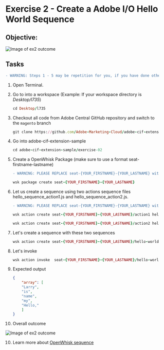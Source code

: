Exercise 2 - Create a Adobe I/O Hello World Sequence
===========

## Objective: 

![Image of ex2 outcome](../Resources/ex2.png)	

## Tasks

```diff
- WARNING: Steps 1 - 5 may be repetition for you, if you have done other exercises
```

1. Open Terminal.

2. Go to into a workspace (Example: If your workspace directory is *Desktop/l735*) 
	```ruby
	cd Desktop/l735
	```
3. Checkout all code from Adobe Central GitHub repository and switch to the `magento` branch
	```ruby
	git clone https://github.com/Adobe-Marketing-Cloud/adobe-cif-extension-sample.git 
	```
4. Go into adobe-cif-extension-sample
	```ruby
	cd adobe-cif-extension-sample/exercise-02
	```
5. Create a OpenWhisk Package (make sure to use a format seat-firstname-lastname)
	```diff
	- WARNING: PLEASE REPLACE seat-{YOUR_FIRSTNAME}-{YOUR_LASTNAME} with your FIRSTNAME and LASTNAME: Example: seat-john-doe -
	```
	
	```ruby
	wsk package create seat-{YOUR_FIRSTNAME}-{YOUR_LASTNAME}
	```
	
6. Let us create a sequence using two actions sequence files hello_sequence_action1.js and hello_sequence_action2.js.  		
	```diff
	- WARNING: PLEASE REPLACE seat-{YOUR_FIRSTNAME}-{YOUR_LASTNAME} with your FIRSTNAME and LASTNAME: Example: seat-john-doe -
	```
	
	```ruby
	wsk action create seat-{YOUR_FIRSTNAME}-{YOUR_LASTNAME}/action1 hello_sequence_action1.js
	```
	
	```ruby
	wsk action create seat-{YOUR_FIRSTNAME}-{YOUR_LASTNAME}/action2 hello_sequence_action2.js
	```
	
6. Let's create a sequence with these two sequences
	```ruby
	wsk action create seat-{YOUR_FIRSTNAME}-{YOUR_LASTNAME}/hello-world-sequence --sequence seat-{YOUR_FIRSTNAME}-{YOUR_LASTNAME}/action1,seat-{YOUR_FIRSTNAME}-{YOUR_LASTNAME}/action2
	```
	
7. Let's invoke 
	```ruby
	wsk action invoke  seat-{YOUR_FIRSTNAME}-{YOUR_LASTNAME}/hello-world-sequence --result --param text "Hello, my name is Larry"
	```
	
8. Expected output
	```json
	{
	    "array": [
		"Larry",
		"is",
		"name",
		"my",
		"Hello,"
	    ]
	}
	```

9. Overall outcome

![Image of ex2 outcome](../Resources/ex2.png)	

10. Learn more about [OpenWhisk sequence](https://www.raymondcamden.com/2017/01/06/an-example-of-an-openwhisk-sequence)
	
